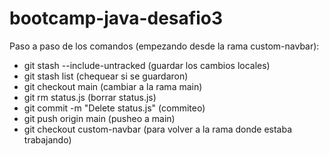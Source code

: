 # bootcamp-java-desafio3

Paso a paso de los comandos (empezando desde la rama custom-navbar):

- git stash --include-untracked (guardar los cambios locales)
- git stash list (chequear si se guardaron)
- git checkout main (cambiar a la rama main)
- git rm status.js (borrar status.js)
- git commit -m "Delete status.js" (commiteo)
- git push origin main (pusheo a main)
- git checkout custom-navbar (para volver a la rama donde estaba trabajando)
